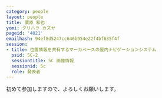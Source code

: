 ```yaml
---
category: people
layout: people
title: 栗原 和也
yomi: クリハラ カズヤ
pageid: '4021'
emailhash: 94ef8d5247cc646b954e22f4bf635f4f
session:
- title: 位置情報を共有するマーカベースの屋内ナビゲーションシステム
  psid: 5C-2
  sessiontitle: 5C 画像情報
  sessionid: 5c
  role: 発表者
---
```

初めて参加しますので、よろしくお願いします。